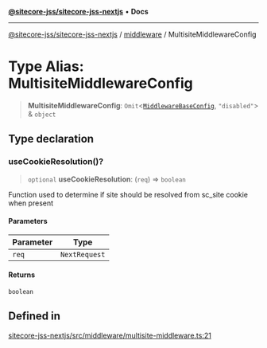 [**@sitecore-jss/sitecore-jss-nextjs**](../../README.md) • **Docs**

***

[@sitecore-jss/sitecore-jss-nextjs](../../README.md) / [middleware](../README.md) / MultisiteMiddlewareConfig

# Type Alias: MultisiteMiddlewareConfig

> **MultisiteMiddlewareConfig**: `Omit`\<[`MiddlewareBaseConfig`](MiddlewareBaseConfig.md), `"disabled"`\> & `object`

## Type declaration

### useCookieResolution()?

> `optional` **useCookieResolution**: (`req`) => `boolean`

Function used to determine if site should be resolved from sc_site cookie when present

#### Parameters

| Parameter | Type |
| ------ | ------ |
| `req` | `NextRequest` |

#### Returns

`boolean`

## Defined in

[sitecore-jss-nextjs/src/middleware/multisite-middleware.ts:21](https://github.com/Sitecore/jss/blob/2c037b1db9e09367420bc13389995d0890265712/packages/sitecore-jss-nextjs/src/middleware/multisite-middleware.ts#L21)
